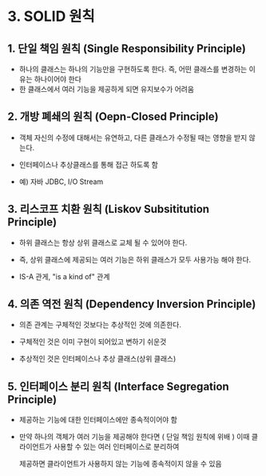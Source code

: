 # 3. SOLID 원칙

## 1. 단일 책임 원칙 (Single Responsibility Principle)

- 하나의 클래스는 하나의 기능만을 구현하도록 한다. 즉, 어떤 클래스를 변경하는 이유는 하나이어야 한다
- 한 클래스에서 여러 기능을 제공하게 되면 유지보수가 어려움

## 2. 개방 폐쇄의 원칙 (Oepn-Closed Principle)

- 객체 자신의 수정에 대해서는 유연하고, 다른 클래스가 수정될 때는 영향을 받지 않는다.

- 인터페이스나 추상클래스를 통해 접근 하도록 함

- 예) 자바 JDBC, I/O Stream

## 3. 리스코프 치환 원칙 (Liskov Subsititution Principle)

- 하위 클래스는 항상 상위 클래스로 교체 될 수 있어야 한다.

- 즉, 상위 클래스에 제공되는 여러 기능은 하위 클래스가 모두 사용가능 해야 한다.

- IS-A 관게, "is a kind of" 관계

## 4. 의존 역전 원칙 (Dependency Inversion Principle)

- 의존 관계는 구체적인 것보다는 추상적인 것에 의존한다.

- 구체적인 것은 이미 구현이 되어있고 변하기 쉬운것

- 추상적인 것은 인터페이스나 추상 클래스(상위 클래스)

## 5. 인터페이스 분리 원칙 (Interface Segregation Principle)

- 제공하는 기능에 대한 인터페이스에만 종속적이어야 함

- 만약 하나의 객체가 여러 기능을 제공해야 한다면 ( 단일 책임 원칙에 위배 ) 이때 클라이언트가 사용할 수 있는 여러 인터페이스로 분리하여

  제공하면 클라이언트가 사용하지 않는 기능에 종속적이지 않을 수 있음
